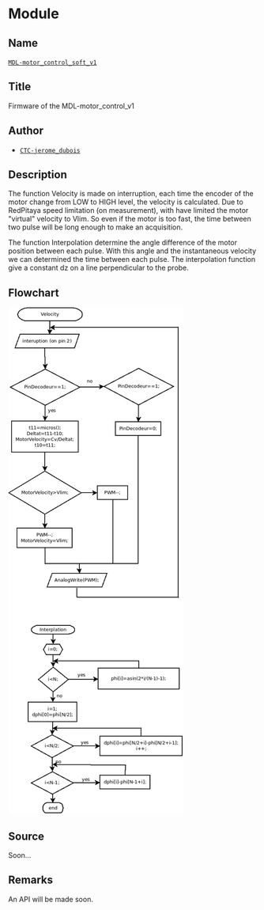 # Module

## Name
[`MDL-motor_control_soft_v1`]()

## Title
Firmware of the MDL-motor_control_v1

## Author
* [`CTC-jerome_dubois`]()

## Description
The function Velocity is made on interruption, each time the encoder of the motor change from LOW to HIGH level, the velocity is calculated. Due to RedPitaya speed limitation (on measurement), with have limited the motor "virtual" velocity to Vlim. So even if the motor is too fast, the time between two pulse will be long enough to make an acquisition.

The function Interpolation determine the angle difference of the motor position between each pulse. With this angle and the instantaneous velocity we can determined the time between each pulse. The interpolation function give a constant dz on a line perpendicular to the probe.

## Flowchart
![](../images/flowchart.png)

## Source
Soon...

## Remarks
An API will be made soon.



